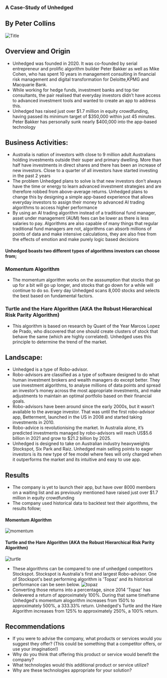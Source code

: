 ### A Case-Study of Unhedged
By Peter Collins
---
![Title](https://user-images.githubusercontent.com/96864058/154423071-7cb731af-65b1-4a4c-b51d-f145384d1827.png)
## Overview and Origin
* Unhedged was founded in 2020. It was co-founded by serial entrepreneur and prolific algorithm builder Peter Bakker as well as Mike Cohen, who has spent 10 years in management consulting in financial risk management and digital transformation for Deloitte,KPMG and  Macquarie Bank.
* While working for hedge funds, investment banks and top tier consultants, the pair realised that everyday investors didn’t have access to advanced investment tools and wanted to create an app to address this.
* Unhedged has raised just over $1.7 million in equity crowdfunding, having passed its minimum target of $350,000 within just 45 minutes. Peter Bakker has personally sunk nearly $400,000 into the app-based technology
## Business Activities:
* Australia is nation of investors with close to 9 million adult Australians holding investments outside their super and primary dwelling.
More than half have investments in direct shares and there has been an increase of new investors. Close to a quarter of all investors have started investing in the past 2 years 
* The problem Unhedged plans to solve is that new investors don’t always have the time or energy to learn advanced investment strategies and are therefore robbed from above-average returns. Unhedged plans to change this by designing a simple app-based experience that allows everyday investors to assign their money to advanced AI trading algorithms to access higher performance
* By using an AI trading algorithm instead of a traditional fund manager, asset under management (AUM) fees can be lower as there is less salaries to pay. Algorithms are also capable of many things that regular traditional fund managers are not, algorithms can absorb millions of points of data and make intensive calculations, they are also free from the effects of emotion and make purely logic based decisions
#### Unhedged boasts two different types of algorithms investors can choose from;
### Momentum Algorithm
* The momentum algorithm works on the asssumption that stocks that go up for a bit will go up longer, and stocks that go down for a while will continue to do so.
Every day Unhedged scans 8,000 stocks and selects the best based on fundamental factors.
### Turtle and the Hare Algorithm (AKA the Robust Hierarchical Risk Parity Algorithm)
* This algorithm is based on research by Quant of the Year Marcos Lopez de Prado, who discovered that one should create clusters of stock that behave the same (which are highly correlated). Unhedged uses this principle to determine the trend of the market.

## Landscape:
* Unhedged is a type of Robo-advisor.
* Robo-advisors are classified as a type of software designed to do what human investment brokers and wealth managers do except better. They use investment algorithms, to analyse millions of data points and spread an investor’s money across the most appropriate investments, and make adjustments to maintain an optimal portfolio based on their financial goals.
* Robo-advisors have been around since the early 2000s, but it wasn’t available to the average investor. That was until the first robo-advisor app,  Betterment, launched in the US in 2008 and started taking investments in 2010.
* Robo-advice is revolutionising the market. In Australia alone, it’s predicted investments managed by robo-advisors will reach US$5.6 billion in 2021 and grow to $21.2 billion by 2025.
* Unhedged is designed to take on Australian industry heavyweights Stockspot, Six Park and Raiz. Unhedged main selling points to eager investors is its new type of fee model where fees will only charged when it outperforms the market and its intuitive and easy to use app.
## Results
* The company is yet to launch their app, but have over 8000 members on a waiting list and as previously mentioned have raised just over $1.7 million in equity crowdfunding
* The company used historical data to backtest test their algorithms, the results follow;
#### Momentum Algorithm
![momentum](https://user-images.githubusercontent.com/96864058/154419044-f758f733-527a-4244-bda7-dac232102630.JPG)
#### Turtle and the Hare Algorithm (AKA the Robust Hierarchical Risk Parity Algorithm)
![turtle](https://user-images.githubusercontent.com/96864058/154419063-d556a399-f406-4984-82ac-ac6ad5eee7f5.JPG)
* These algorithms can be compared to one of unhedged competitors Stockspot. Stockspot is Australia's first and largest Robo-advisor. One of Stockspot's best performing algorithm is 'Topaz' and its historical performance can be seen below.
![topaz](https://user-images.githubusercontent.com/96864058/154419838-b08a3c09-678f-4eaf-962d-d92be33c2b24.JPG)
* Converting those returns into a percentage, since 2014 'Topaz' has deilevered a return of approximately 100%. During that same timeframe Unhedged's momentum alogorithm increases from 150% to approximately 500%, a 333.33% return. Unhedged's Turtle and the Hare Algorithm increases from 125% to approximately 250%, a 100% return.


## Recommendations
* If you were to advise the company, what products or services would you suggest they offer?
(This could be something that a competitor offers, or use your imagination!)
* Why do you think that offering this product or service would benefit the company?
* What technologies would this additional product or service utilize?
* Why are these technologies appropriate for your solution?

